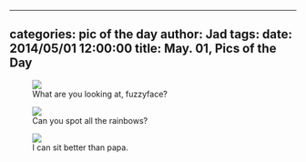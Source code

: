 
---
categories: pic of the day
author: Jad
tags: 
date: 2014/05/01 12:00:00
title: May. 01, Pics of the Day 
---

<figure>
<img src="/img/2014/05/01/img_20140501081756_medium.jpg" />
<figcaption>What are you looking at, fuzzyface?</figcaption>
</figure>

<figure>
<img src="/img/2014/05/01/img_20140501175019_medium.jpg" />
<figcaption>Can you spot all the rainbows?</figcaption>
</figure>

<figure>
<img src="/img/2014/05/01/img_20140501084341_medium.jpg" />
<figcaption>I can sit better than papa.</figcaption>
</figure>
